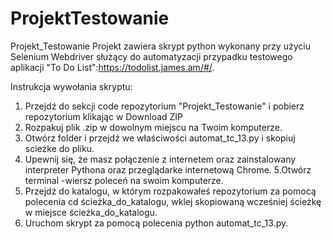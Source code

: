 # ProjektTestowanie
Projekt_Testowanie
Projekt zawiera skrypt python wykonany przy użyciu Selenium Webdriver służący do automatyzacji przypadku testowego aplikacji "To Do List":https://todolist.james.am/#/.


Instrukcja wywołania skryptu:


1. Przejdź do sekcji code repozytorium "Projekt_Testowanie" i pobierz repozytorium klikając w Download ZIP
2. Rozpakuj plik .zip w dowolnym miejscu na Twoim komputerze.
3. Otwórz folder i przejdź we właściwości automat_tc_13.py i skopiuj scieżke do pliku.
4. Upewnij się, że masz połączenie z internetem oraz zainstalowany interpreter Pythona oraz przeglądarke internetową Chrome.
5.Otwórz terminal -wiersz poleceń na swoim komputerze.
6. Przejdź do katalogu, w którym rozpakowałeś repozytorium za pomocą polecenia cd ścieżka_do_katalogu, wklej skopiowaną wcześniej ścieżkę w miejsce ścieżka_do_katalogu.
7. Uruchom skrypt za pomocą polecenia python automat_tc_13.py.
